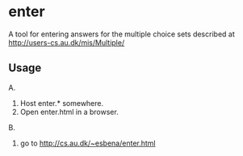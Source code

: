 enter
=====

A tool for entering answers for the multiple choice sets described at http://users-cs.au.dk/mis/Multiple/

Usage
-----
A.
1. Host enter.* somewhere.
2. Open enter.html in a browser.

B.
1. go to http://cs.au.dk/~esbena/enter.html
